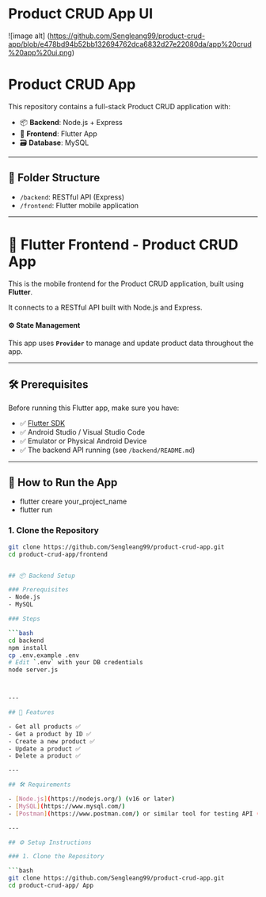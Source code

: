 # Product CRUD App UI

![image alt] (https://github.com/Sengleang99/product-crud-app/blob/e478bd94b52bb132694762dca6832d27e22080da/app%20crud%20app%20ui.png)

# Product CRUD App

This repository contains a full-stack Product CRUD application with:

- 📦 **Backend**: Node.js + Express
- 📱 **Frontend**: Flutter App
- 🗃️ **Database**: MySQL

---

## 📁 Folder Structure

- `/backend`: RESTful API (Express)
- `/frontend`: Flutter mobile application

---

# 📱 Flutter Frontend - Product CRUD App

This is the mobile frontend for the Product CRUD application, built using **Flutter**.

It connects to a RESTful API built with Node.js and Express.

#### ⚙️ State Management

This app uses **`Provider`** to manage and update product data throughout the app.

---

## 🛠️ Prerequisites

Before running this Flutter app, make sure you have:

- ✅ [Flutter SDK](https://docs.flutter.dev/get-started/install)
- ✅ Android Studio / Visual Studio Code
- ✅ Emulator or Physical Android Device
- ✅ The backend API running (see `/backend/README.md`)

---

## 🚀 How to Run the App
 - flutter creare your_project_name
 - flutter run

### 1. Clone the Repository

```bash
git clone https://github.com/Sengleang99/product-crud-app.git
cd product-crud-app/frontend


## 📦 Backend Setup

### Prerequisites
- Node.js
- MySQL

### Steps

```bash
cd backend
npm install
cp .env.example .env
# Edit `.env` with your DB credentials
node server.js



---

## 🚀 Features

- Get all products ✅  
- Get a product by ID ✅  
- Create a new product ✅  
- Update a product ✅  
- Delete a product ✅

---

## 🛠️ Requirements

- [Node.js](https://nodejs.org/) (v16 or later)
- [MySQL](https://www.mysql.com/)
- [Postman](https://www.postman.com/) or similar tool for testing API (optional)

---

## ⚙️ Setup Instructions

### 1. Clone the Repository

```bash
git clone https://github.com/Sengleang99/product-crud-app.git
cd product-crud-app/ App

